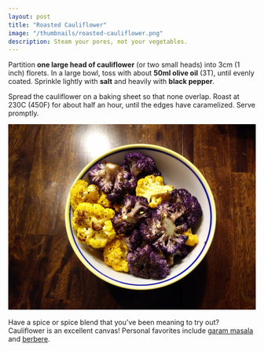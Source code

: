 ```yaml
---
layout: post
title: "Roasted Cauliflower"
image: "/thumbnails/roasted-cauliflower.png"
description: Steam your pores, not your vegetables.
---
```


Partition **one large head of cauliflower** (or two small heads) into 3cm (1 inch) florets. In a large bowl, toss with about **50ml olive oil** (3T), until evenly coated. Sprinkle lightly with **salt** and heavily with **black pepper**.

Spread the cauliflower on a baking sheet so that none overlap. Roast at 230C (450F) for about half an hour, until the edges have caramelized. Serve promptly.

![Roasted Multicolor Cauliflower](/assets/images/roasted-cauliflower/finished.png)

Have a spice or spice blend that you've been meaning to try out? Cauliflower is an excellent canvas! Personal favorites include [garam masala](https://en.wikipedia.org/wiki/Garam_masala) and [berbere](https://en.wikipedia.org/wiki/Berbere).

